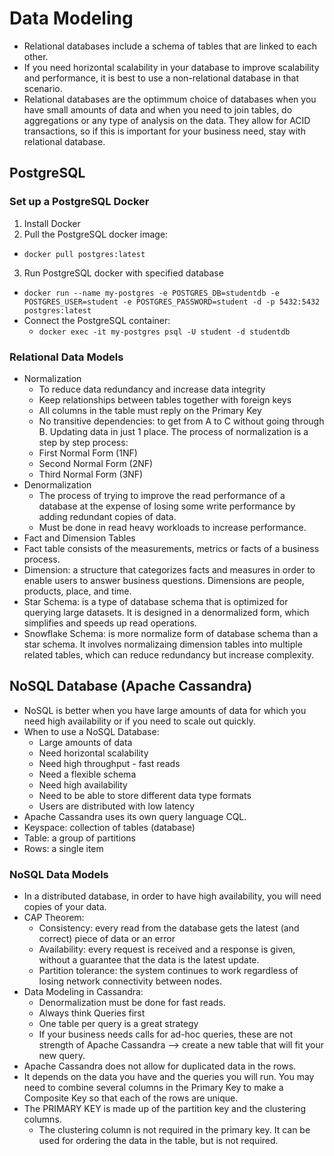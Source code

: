 # Data Modeling
- Relational databases include a schema of tables that are linked to each other.
- If you need horizontal scalability in your database to improve scalability and performance, it is best to use a non-relational database in that scenario.
- Relational databases are the optimmum choice of databases when you have small amounts of data and when you need to join tables, do aggregations or any type of analysis on the data. They allow for ACID transactions, so if this is important for your business need, stay with relational database.

## PostgreSQL
### Set up a PostgreSQL Docker
1. Install Docker
2. Pull the PostgreSQL docker image:
- `docker pull postgres:latest`
3. Run PostgreSQL docker with specified database
- `docker run --name my-postgres -e POSTGRES_DB=studentdb -e POSTGRES_USER=student -e POSTGRES_PASSWORD=student -d -p 5432:5432 postgres:latest`
- Connect the PostgreSQL container:
    - `docker exec -it my-postgres psql -U student -d studentdb`
### Relational Data Models
- Normalization
    - To reduce data redundancy and increase data integrity
    - Keep relationships between tables together with foreign keys
    - All columns in the table must reply on the Primary Key
    - No transitive dependencies: to get from A to C without going through B. Updating data in just 1 place.
The process of normalization is a step by step process:
    - First Normal Form (1NF)
    - Second Normal Form (2NF)
    - Third Normal Form (3NF)
- Denormalization
    - The process of trying to improve the read performance of a database at the expense of losing some write performance by adding redundant copies of data.
    - Must be done in read heavy workloads to increase performance.
- Fact and Dimension Tables
- Fact table consists of the measurements, metrics or facts of a business process.
- Dimension: a structure that categorizes facts and measures in order to enable users to answer business questions. Dimensions are people, products, place, and time.
- Star Schema: is a type of database schema that is optimized for querying large datasets. It is designed in a denormalized form, which simplifies and speeds up read operations.
- Snowflake Schema: is more normalize form of database schema than a star schema. It involves normalizaing dimension tables into multiple related tables, which can reduce redundancy but increase complexity.

## NoSQL Database (Apache Cassandra)
- NoSQL is better when you have large amounts of data for which you need high availability or if you need to scale out quickly.
- When to use a NoSQL Database:
    - Large amounts of data
    - Need horizontal scalability
    - Need high throughput - fast reads
    - Need a flexible schema
    - Need high availability
    - Need to be able to store different data type formats
    - Users are distributed with low latency
- Apache Cassandra uses its own query language CQL.
- Keyspace: collection of tables (database)
- Table: a group of partitions
- Rows: a single item

### NoSQL Data Models
- In a distributed database, in order to have high availability, you will need copies of your data.
- CAP Theorem:
    - Consistency: every read from the database gets the latest (and correct) piece of data or an error
    - Availability: every request is received and a response is given, without a guarantee that the data is the latest update.
    - Partition tolerance: the system continues to work regardless of losing network connectivity between nodes.
- Data Modeling in Cassandra:
    - Denormalization must be done for fast reads.
    - Always think Queries first
    - One table per query is a great strategy
    - If your business needs calls for ad-hoc queries, these are not strength of Apache Cassandra --> create a new table that will fit your new query.
- Apache Cassandra does not allow for duplicated data in the rows.
- It depends on the data you have and the queries you will run. You may need to combine several columns in the Primary Key to make a Composite Key so that each of the rows are unique.
- The PRIMARY KEY is made up of the partition key and the clustering columns.
    - The clustering column is not required in the primary key. It can be used for ordering the data in the table, but is not required.